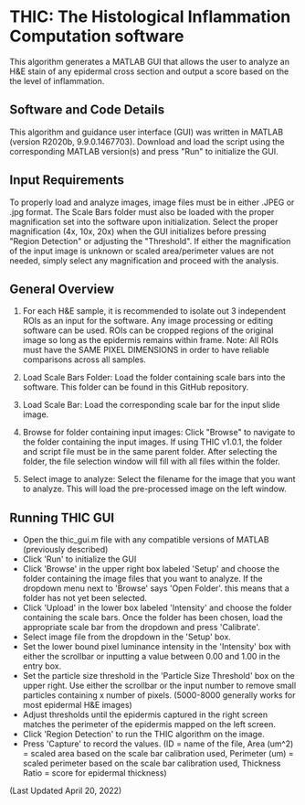 # THIC: The Histological Inflammation Computation software
This algorithm generates a MATLAB GUI that allows the user to analyze an H&amp;E stain of any epidermal cross section and output a score based on the the level of inflammation.
## Software and Code Details
This algorithm and guidance user interface (GUI) was written in MATLAB (version R2020b, 9.9.0.1467703). Download and load the script using the corresponding MATLAB version(s) and press "Run" to initialize the GUI. 
## Input Requirements
To properly load and analyze images, image files must be in either .JPEG or .jpg format. The Scale Bars folder must also be loaded with the proper magnification set into the software upon initialization. Select the proper magnification (4x, 10x, 20x) when the GUI initializes before pressing "Region Detection" or adjusting the "Threshold". If either the magnification of the input image is unknown or scaled area/perimeter values are not needed, simply select any magnification and proceed with the analysis.
## General Overview
1. For each H&E sample, it is recommended to isolate out 3 independent ROIs as an input for the software. Any image processing or editing software can be used. ROIs can be cropped regions of the original image so long as the epidermis remains within frame.
Note: All ROIs must have the SAME PIXEL DIMENSIONS in order to have reliable comparisons across all samples. 

2. Load Scale Bars Folder: Load the folder containing scale bars into the software. This folder can be found in this GitHub repository.

3. Load Scale Bar: Load the corresponding scale bar for the input slide image.

4. Browse for folder containing input images: Click "Browse" to navigate to the folder containing the input images. If using THIC v1.0.1, the folder and script file must be in the same parent folder. After selecting the folder, the file selection window will fill with all files within the folder.

5. Select image to analyze: Select the filename for the image that you want to analyze. This will load the pre-processed image on the left window.
## Running THIC GUI
- Open the thic_gui.m file with any compatible versions of MATLAB (previously described)
- Click 'Run' to initialize the GUI
- Click 'Browse' in the upper right box labeled 'Setup' and choose the folder containing the image files that you want to analyze. If the dropdown menu next to 'Browse' says 'Open Folder'. this means that a folder has not yet been selected.
- Click 'Upload' in the lower box labeled 'Intensity' and choose the folder containing the scale bars. Once the folder has been chosen, load the appropriate scale bar from the dropdown and press 'Calibrate'.
- Select image file from the dropdown in the 'Setup' box.
- Set the lower bound pixel luminance intensity in the 'Intensity' box with either the scrollbar or inputting a value between 0.00 and 1.00 in the entry box.
- Set the particle size threshold in the 'Particle Size Threshold' box on the upper right. Use either the scrollbar or the input number to remove small particles containing x number of pixels. (5000-8000 generally works for most epidermal H&E images)
- Adjust thresholds until the epidermis captured in the right screen matches the perimeter of the epidermis mapped on the left screen.
- Click 'Region Detection' to run the THIC algorithm on the image.
- Press 'Capture' to record the values. (ID = name of the file, Area (um^2) = scaled area based on the scale bar calibration used, Perimeter (um) = scaled perimeter based on the scale bar calibration used, Thickness Ratio = score for epidermal thickness) 
   
(Last Updated April 20, 2022)    
         
            
          
     
    
